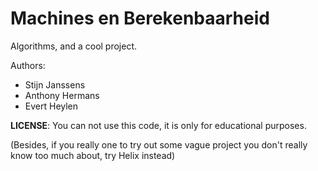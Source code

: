 
# Machines en Berekenbaarheid

Algorithms, and a cool project.

Authors:

  - Stijn Janssens
  - Anthony Hermans
  - Evert Heylen

**LICENSE**: You can not use this code, it is only for educational purposes. 

(Besides, if you really one to try out some vague project you don't really know too much about, try Helix instead)

